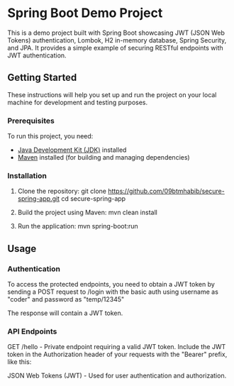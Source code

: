 # Spring Boot Demo Project

This is a demo project built with Spring Boot showcasing JWT (JSON Web Tokens) authentication, Lombok, H2 in-memory database, Spring Security, and JPA. It provides a simple example of securing RESTful endpoints with JWT authentication.

## Getting Started

These instructions will help you set up and run the project on your local machine for development and testing purposes.

### Prerequisites

To run this project, you need:

- [Java Development Kit (JDK)](https://www.oracle.com/java/technologies/javase-downloads.html) installed
- [Maven](https://maven.apache.org/download.cgi) installed (for building and managing dependencies)

### Installation

1. Clone the repository:
   git clone https://github.com/09btmhabib/secure-spring-app.git
   cd secure-spring-app
   
2. Build the project using Maven:
   mvn clean install
3. Run the application:
   mvn spring-boot:run
##  Usage
  ### Authentication
   To access the protected endpoints, you need to obtain a JWT token by sending a POST request to /login with the basic auth  using username as "coder" and password as
   "temp/12345"

   The response will contain a JWT token.

### API Endpoints
GET /hello - Private endpoint requiring a valid JWT token.
Include the JWT token in the Authorization header of your requests with the "Bearer" prefix, like this:

JSON Web Tokens (JWT) - Used for user authentication and authorization.











